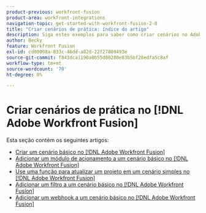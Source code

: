 ```yaml
---
product-previous: workfront-fusion
product-area: workfront-integrations
navigation-topic: get-started-with-workfront-fusion-2-0
title: "Criar cenários de prática: índice do artigo"
description: Siga estes exemplos para saber como criar cenários no Adobe Workfront Fusion
author: Becky
feature: Workfront Fusion
exl-id: cd00008a-833c-46dd-a82d-22f27809493e
source-git-commit: f843dca1190a0b55d00280e83b5bf28edfa5c8af
workflow-type: tm+mt
source-wordcount: '70'
ht-degree: 0%

---
```


# Criar cenários de prática no [!DNL Adobe Workfront Fusion]

Esta seção contém os seguintes artigos:

* [Criar um cenário básico no [!DNL Adobe Workfront Fusion]](/help/quicksilver/workfront-fusion/get-started/build-practice-scenarios/create-simple-scenario.md)
* [Adicionar um módulo de acionamento a um cenário básico no [!DNL Adobe Workfront Fusion]](/help/quicksilver/workfront-fusion/get-started/build-practice-scenarios/add-trigger-to-simple-scenario.md)
* [Use uma função para atualizar um projeto em um cenário simples no [!DNL Adobe Workfront Fusion]](/help/quicksilver/workfront-fusion/get-started/build-practice-scenarios/update-a-project-simple-scenario.md)
* [Adicionar um filtro a um cenário básico no [!DNL Adobe Workfront Fusion]](/help/quicksilver/workfront-fusion/get-started/build-practice-scenarios/add-filter-simple-scenario.md)
* [Adicionar um webhook a um cenário básico no [!DNL Adobe Workfront Fusion]](/help/quicksilver/workfront-fusion/get-started/build-practice-scenarios/add-a-webhook.md)
